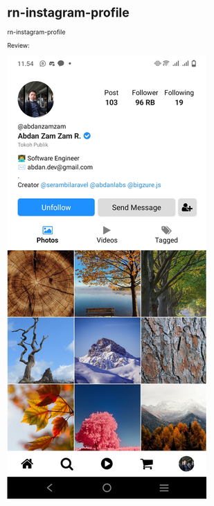 # rn-instagram-profile
rn-instagram-profile

Review:

![image](https://github.com/abdanzamzam/rn-instagram-profile/blob/main/Preview.jpg)

